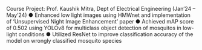Course Project: Prof. Kaushik Mitra, Dept of Electrical Engineering (Jan’24 – May’24)
● Enhanced low light images using HMWnet and implementation of ‘Unsupervised Night Image Enhancement’ paper
● Achieved mAP score of 0.502 using YOLOv8 for multiclass object detection of mosquitos in low-light conditions
● Utilized ResNet to improve classification accuracy of the model on wrongly classified mosquito species
